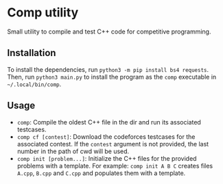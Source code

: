 # Comp utility
Small utility to compile and test C++ code for competitive programming.

## Installation
To install the dependencies, run `python3 -m pip install bs4 requests`. Then, run `python3 main.py` to install the program as the `comp` executable in `~/.local/bin/comp`.

## Usage
  - `comp`: Compile the oldest C++ file in the dir and run its associated testcases.
  - `comp cf [contest]`: Download the codeforces testcases for the associated contest. If the `contest` argument is not provided, the last number in the path of cwd will be used.
  - `comp init [problem...]`: Initialize the C++ files for the provided problems with a template. For example: `comp init A B C` creates files `A.cpp`, `B.cpp` and `C.cpp` and populates them with a template.